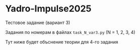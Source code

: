 # Yadro-Impulse2025
Тестовое задание (вариант 3)

Задания по номерам в файлах `task_N_var3.py` (N = 1, 2, 3, 4)

Тут ниже будет объснение теории для 4-го задания
